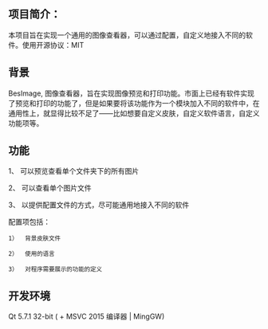 
## 项目简介：

本项目旨在实现一个通用的图像查看器，可以通过配置，自定义地接入不同的软件。使用开源协议：MIT

## 背景

BesImage, 图像查看器，旨在实现图像预览和打印功能。市面上已经有软件实现了预览和打印的功能了，但是如果要将该功能作为一个模块加入不同的软件中，在通用性上，就显得比较不足了——比如想要自定义皮肤，自定义软件语言，自定义功能项等。

## 功能

1、	可以预览查看单个文件夹下的所有图片

2、	可以查看单个图片文件

3、	以提供配置文件的方式，尽可能通用地接入不同的软件

配置项包括：

	1）	背景皮肤文件
	
	2）	使用的语言
	
	3）	对程序需要展示的功能的定义
	
	
## 开发环境

Qt 5.7.1 32-bit ( + MSVC 2015 编译器 | MingGW)

